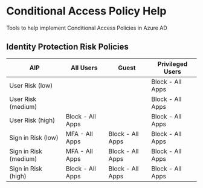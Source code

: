 # Conditional Access Policy Help
Tools to help implement Conditional Access Policies in Azure AD
## Identity Protection Risk Policies
| AIP | All Users | Guest | Privileged Users | 
| --------------- | --------------- | --------------- | --------------- |
| User Risk (low) |  |  | Block - All Apps | 
| User Risk (medium) |  |  | Block - All Apps | 
| User Risk (high) | Block - All Apps |  | Block - All Apps | 
| Sign in Risk (low) | MFA - All Apps | Block - All Apps | Block - All Apps | 
| Sign in Risk (medium) | MFA - All Apps | Block - All Apps | Block - All Apps | 
| Sign in Risk (high) | Block - All Apps | Block - All Apps | Block - All Apps | 

